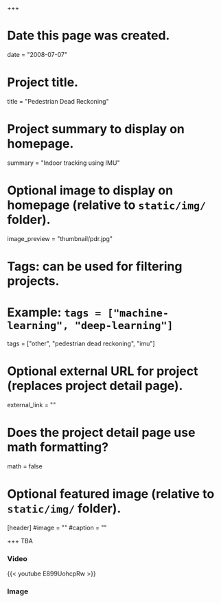 +++
# Date this page was created.
date = "2008-07-07"

# Project title.
title = "Pedestrian Dead Reckoning"

# Project summary to display on homepage.
summary = "Indoor tracking using IMU"

# Optional image to display on homepage (relative to `static/img/` folder).
image_preview = "thumbnail/pdr.jpg"

# Tags: can be used for filtering projects.
# Example: `tags = ["machine-learning", "deep-learning"]`
tags = ["other", "pedestrian dead reckoning", "imu"]

# Optional external URL for project (replaces project detail page).
external_link = ""

# Does the project detail page use math formatting?
math = false

# Optional featured image (relative to `static/img/` folder).
[header]
#image = ""
#caption = ""

+++
TBA

### Video
{{< youtube E899UohcpRw >}}

### Image
